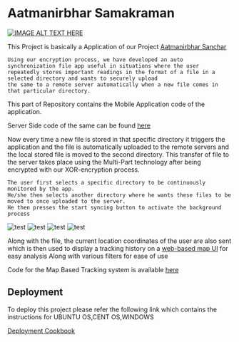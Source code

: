 
# Aatmanirbhar Samakraman

[![IMAGE ALT TEXT HERE](https://img.shields.io/badge/YouTube-FF0000?style=for-the-badge&logo=youtube&logoColor=white)](https://youtu.be/CyNPfndji-U?t=290)

This Project is basically a Application of our Project [Aatmanirbhar Sanchar](https://github.com/BE-Project-VESIT-AatmaSanchar/Aatmanirbhar-Sanchar)

    Using our encryption process, we have developed an auto synchronization file app useful in situations where the user repeatedly stores important readings in the format of a file in a selected directory and wants to securely upload
    the same to a remote server automatically when a new file comes in that particular directory.

This part of Repository contains the Mobile Application code of the application.

Server Side code of the same can be found [here](https://github.com/BE-Project-VESIT-AatmaSanchar/Auto-File-Sync-App-Server)

Now every time a new file is stored in that specific directory it triggers the application and the file is
automatically uploaded to the remote servers and the local stored file is moved to the second directory. This transfer of
file to the server takes place using the Multi-Part technology after being encrypted with our XOR-encryption
process.

    The user first selects a specific directory to be continuously monitored by the app. 
    He/she then selects another directory where he wants these files to be moved to once uploaded to the server. 
    He then presses the start syncing button to activate the background process

![test](https://github.com/BE-Project-VESIT-AatmaSanchar/Auto-File-Sync-App/blob/master/screenshots/image7.png) 
![test](https://github.com/BE-Project-VESIT-AatmaSanchar/Auto-File-Sync-App/blob/master/screenshots/image23.png)
![test](https://github.com/BE-Project-VESIT-AatmaSanchar/Auto-File-Sync-App/blob/master/screenshots/image22.png)
![test](https://github.com/BE-Project-VESIT-AatmaSanchar/Auto-File-Sync-App/blob/master/screenshots/image20.png)

Along with the file, the current location coordinates of the user are also sent which is then used to display a
tracking history on a [web-based map UI](http://file.aatmanirbhar-sanchar.live/) for easy analysis Along with various filters for ease of use

Code for the Map Based Tracking system is available [here](https://github.com/BE-Project-VESIT-AatmaSanchar/Map-Tracking-for-Auto-Sync-App)

## Deployment

To deploy this project please refer the following link which contains the instructions for UBUNTU OS,CENT OS,WINDOWS 

[Deployment Cookbook](https://docs.google.com/document/d/1fSwpv6ZCRhyami0U6lCNLExHZtTIIsLdNf6ZaCJpGYY/edit#heading=h.fguplrpp8q3l)
